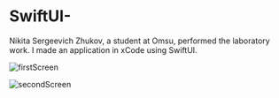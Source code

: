 # SwiftUI-
Nikita Sergeevich Zhukov, a student at Omsu, performed the laboratory work. 
I made an application in xCode using SwiftUI.

![firstScreen](SwiftUI-/Assets/Screenshot_1.png)

![secondScreen](SwiftUI-/Assets/Screenshot_2.png)